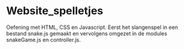 # Website_spelletjes
Oefening met HTML, CSS en Javascript. Eerst het slangenspel in een bestand snake.js gemaakt en vervolgens omgezet in de modules snakeGame.js en controller.js.

